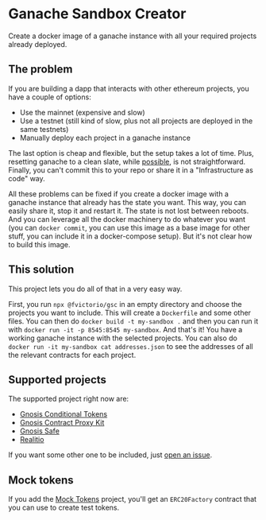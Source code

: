 # Ganache Sandbox Creator

Create a docker image of a ganache instance with all your required projects already deployed.

## The problem

If you are building a dapp that interacts with other ethereum projects, you have a couple of options:

- Use the mainnet (expensive and slow)
- Use a testnet (still kind of slow, plus not all projects are deployed in the same testnets)
- Manually deploy each project in a ganache instance

The last option is cheap and flexible, but the setup takes a lot of time. Plus, resetting ganache to a clean slate, while [possible](https://github.com/trufflesuite/ganache-cli#custom-methods), is not straightforward. Finally, you can't commit this to your repo or share it in a "Infrastructure as code" way.

All these problems can be fixed if you create a docker image with a ganache instance that already has the state you want. This way, you can easily share it, stop it and restart it. The state is not lost between reboots. And you can leverage all the docker machinery to do whatever you want (you can `docker commit`, you can use this image as a base image for other stuff, you can include it in a docker-compose setup). But it's not clear how to build this image.

## This solution

This project lets you do all of that in a very easy way.

First, you run `npx @fvictorio/gsc` in an empty directory and choose the projects you want to include. This will create a `Dockerfile` and some other files. You can then do `docker build -t my-sandbox .` and then you can run it with `docker run -it -p 8545:8545 my-sandbox`. And that's it! You have a working ganache instance with the selected projects. You can also do `docker run -it my-sandbox cat addresses.json` to see the addresses of all the relevant contracts for each project.

## Supported projects

The supported project right now are:

- [Gnosis Conditional Tokens](https://github.com/gnosis/conditional-tokens-contracts)
- [Gnosis Contract Proxy Kit](https://github.com/gnosis/contract-proxy-kit)
- [Gnosis Safe](https://github.com/gnosis/safe-contracts)
- [Realitio](https://github.com/realitio/realitio-contracts)

If you want some other one to be included, just [open an issue](https://github.com/fvictorio/gsc/issues/new).

## Mock tokens

If you add the [Mock Tokens](https://github.com/fvictorio/mock-tokens) project, you'll get an `ERC20Factory` contract
that you can use to create test tokens.
